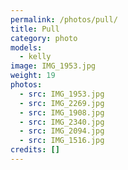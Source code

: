 ```yaml
---
permalink: /photos/pull/
title: Pull
category: photo
models:
  - kelly
image: IMG_1953.jpg
weight: 19
photos:
  - src: IMG_1953.jpg
  - src: IMG_2269.jpg
  - src: IMG_1908.jpg
  - src: IMG_2340.jpg
  - src: IMG_2094.jpg
  - src: IMG_1516.jpg
credits: []
---
```

